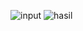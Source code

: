 ![input](https://github.com/user-attachments/assets/fba6c0fc-805a-481b-92ce-13696bcbc55b)
![hasil](https://github.com/user-attachments/assets/5a049763-85d6-4f8e-bf8b-e48e3873357d)

